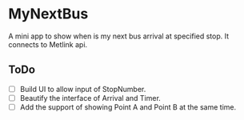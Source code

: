 # MyNextBus

A mini app to show when is my next bus arrival at specified stop. It connects to Metlink api.

## ToDo
- [ ] Build UI to allow input of StopNumber.
- [ ] Beautify the interface of Arrival and Timer.
- [ ] Add the support of showing Point A and Point B at the same time.
